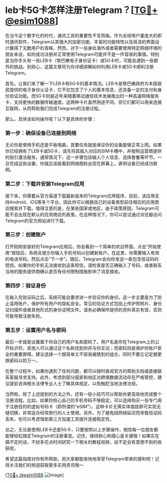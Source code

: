 # leb卡5G卡怎样注册Telegram？[[TG💪+ @esim1088](https://t.me/s/esim1088)]

在当今这个数字化的时代，通讯工具的重要性不言而喻。作为全球用户量庞大的即时通讯软件，Telegram以其强大的加密功能、丰富的功能特性以及简洁的界面设计赢得了无数用户的青睐。然而，对于一些身处海外或者需要使用特定网络环境的朋友来说，如何成功注册并正常使用Telegram可能并不是一件容易的事情。特别是当你手头有一张LEB卡（黎巴嫩电子身份证卡）或5G卡时，可能会遇到一些额外的挑战。别担心，这篇文章将为你详细讲解如何利用LEB卡或5G卡顺利注册Telegram。

首先，让我们来了解一下LEB卡和5G卡的基本情况。LEB卡是黎巴嫩政府为本国居民提供的电子身份认证卡，它不仅包含了个人的基本信息，还具备一定的支付和身份验证功能。而5G卡则是近年来随着移动通信技术发展推出的一种高速网络服务卡，支持更快的数据传输速度。这两种卡片虽然用途不同，但它们都可以用来连接互联网，从而帮助我们完成Telegram的注册过程。

那么，具体该如何操作呢？以下是具体的步骤：

### **第一步：确保设备已连接到网络**
无论你是使用手机还是平板电脑，首要任务就是保证你的设备能够正常上网。如果你已经拥有了LEB卡或5G卡，请先将其插入对应的SIM卡槽中，并按照运营商提供的指引激活服务。通常情况下，这一步骤包括输入个人信息、选择套餐等环节。一旦完成这些设置，你就应该能看到网络图标出现在屏幕上，表明设备已经成功联网。

### **第二步：下载并安装Telegram应用**
接下来，你需要从官方渠道下载最新版本的Telegram应用程序。目前，该应用支持Android、iOS等多个平台，因此你可以根据自己的设备类型前往相应的应用商店搜索并下载。值得注意的是，在某些国家或地区，由于政策原因，Telegram可能不会出现在默认的应用商店列表里。在这种情况下，你可以尝试通过浏览器访问Telegram的官方网站进行下载。

### **第三步：创建账户**
打开刚刚安装好的Telegram应用后，你会看到一个简单的欢迎界面。点击“开始使用”按钮后，系统会提示你输入手机号码以创建新账户。在这里，你需要输入有效的电话号码，然后点击“下一步”。随后，Telegram会向你发送一条包含验证码的短信。如果你的手机无法接收到这条短信，请检查是否正确输入了号码，或者联系当地的服务提供商确认是否有任何限制措施影响了消息接收。

### **第四步：验证身份**
在输入完验证码之后，系统可能会要求进一步验证你的身份。这一步主要是为了防止滥用账户，保护所有用户的隐私安全。常见的验证方式包括上传护照照片、身份证扫描件或者其他形式的身份证明文件。请务必确保所提供的资料真实有效，否则可能导致注册失败。

### **第五步：设置用户名与密码**
最后一步就是设置属于你自己的用户名和密码了。用户名是你在Telegram上的公开标识符，其他人可以通过这个名称找到你并与你互动；而密码则是保护你账户安全的重要屏障。建议选择一个既简单又不容易被猜到的组合，同时不要忘记定期更换密码以防万一。

在整个过程中，如果你遇到了任何问题，都可以随时查阅官方的帮助文档或直接联系客服寻求支持。此外，考虑到部分国家和地区对跨境数据流动存在严格管控，建议提前咨询相关法律专业人士了解具体规定，以免触犯当地法律法规。

当然啦，除了上述提到的方法之外，还有一些小技巧可以帮助你更高效地完成整个注册流程。比如，如果你担心自己的手机号码不够稳定，可以选择购买一张专门用于注册目的的虚拟号码卡（即所谓的“eSIM”）。这种卡片无需实体插拔即可实现无缝切换，非常适合经常旅行的人士使用。另外，为了避免因网络延迟而导致验证码丢失，也可以考虑借助第三方加速工具提升连接稳定性。

总之，无论是使用LEB卡还是5G卡，只要按照以上步骤操作，相信每一位朋友都能够轻松搞定Telegram的注册事宜。记住，保持耐心和细心是关键哦！如果实在搞不定的话，不妨多花点时间研究一下相关的教程视频，说不定会有意想不到的收获呢。

希望这篇指南对你有所帮助，祝大家都能愉快地享受Telegram带来的便利吧！记得关注我们的频道获取更多实用资讯哦～

[[TG💪+ @esim1088](https://t.me/s/esim1088) ![Image](https://i.postimg.cc/4NQfJmqS/Snipaste-2025-05-13-00-14-12.png)]